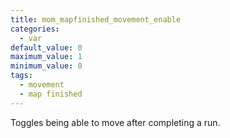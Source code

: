 ```yaml
---
title: mom_mapfinished_movement_enable
categories:
  - var
default_value: 0
maximum_value: 1
minimum_value: 0
tags:
  - movement
  - map finished
---
```


Toggles being able to move after completing a run.
